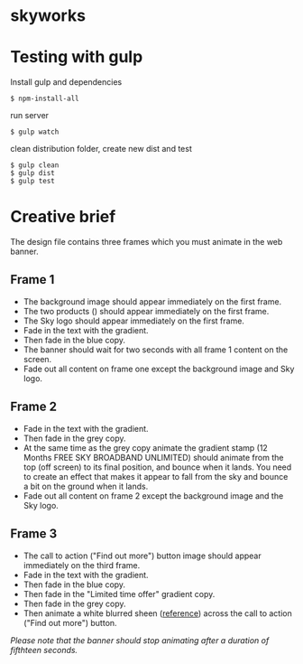 # skyworks

# Testing with gulp

Install gulp and dependencies

```shell
$ npm-install-all
```

run server
```shell
$ gulp watch
```

clean distribution folder, create new dist and test
```shell
$ gulp clean
$ gulp dist
$ gulp test
```

# Creative brief

The design file contains three frames which you must animate in the web banner.

## Frame 1

*   The background image should appear immediately on the first frame.
*   The two products () should appear immediately on the first frame.
*   The Sky logo should appear immediately on the first frame.
*   Fade in the text with the gradient.
*   Then fade in the blue copy.
*   The banner should wait for two seconds with all frame 1 content on the screen.
*   Fade out all content on frame one except the background image and Sky logo.

## Frame 2

*   Fade in the text with the gradient.
*   Then fade in the grey copy.
*   At the same time as the grey copy animate the gradient stamp (12 Months FREE SKY BROADBAND UNLIMITED) should animate from the top (off screen) to its final position, and bounce when it lands. You need to create an effect that makes it appear to fall from the sky and bounce a bit on the ground when it lands.
*   Fade out all content on frame 2 except the background image and the Sky logo.

## Frame 3

*   The call to action ("Find out more") button image should appear immediately on the third frame.
*   Fade in the text with the gradient.
*   Then fade in the blue copy.
*   Then fade in the "Limited time offer" gradient copy.
*   Then fade in the grey copy.
*   Then animate a white blurred sheen ([reference](https://www.google.co.uk/webhp?sourceid=chrome-instant&ion=1&espv=2&ie=UTF-8#q=define%3Asheen)) across the call to action ("Find out more") button.

_Please note that the banner should stop animating after a duration of fifthteen seconds._
